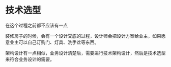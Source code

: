 # 技术选型

在这个过程之前都不应该有一点



装修房子的时候，会有一个设计交底的过程，设计师会把设计方案给业主，如果愿意业主可以自己订购门、灯具、洗手盆等东西。



架构设计有一点相似，业务设计清楚后，需要进行技术架构设计，然后是技术选型来符合业务设计的需要。

